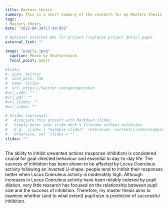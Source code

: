 ```yaml
---
title: Masters thesis
summary: This is a short summary of the research for my Masters thesis which is still ongoing. This project is sheduled to be handed it in August 2022.
tags:
- Masters thesis 
date: "2022-04-30T17:49:00Z"

# Optional external URL for project (replaces project detail page).
external_link: ""

image: "pupils.jpeg"
  caption: Photo by Shutterstock
  focal_point: Smart

#links:
#- icon: twitter
#  icon_pack: fab
#  name: Follow
#  url: https://twitter.com/georgecushen
#url_code: ""
#url_pdf: ""
#url_slides: ""
#url_video: ""

# Slides (optional).
#   Associate this project with Markdown slides.
#   Simply enter your slide deck's filename without extension.
#   E.g. `slides = "example-slides"` references `content/slides/example-slides.md`.
#   Otherwise, set `slides = ""`.
slides: ""
---
```


The ability to inhibit unwanted actions (response inhibition) is considered crucial for goal-directed behaviour and essential to day-to-day life. The success of inhibition has been shown to be affected by Locus Coeruleus activity following an inverted U-shape: people tend to inhibit their responses better when Locus Coeruleus activity is moderately high. Although increases in Locus Coeruleus activity have been reliably indexed by pupil dilation, very little research has focused on the relationship between pupil size and the success of inhibition. Therefore, my master thesis aims to examine whether (and to what extent) pupil size is predictive of successful inhibition.
